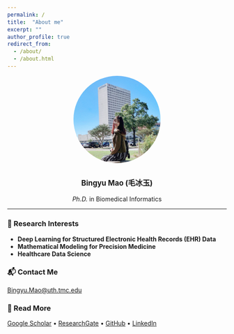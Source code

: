 ```yaml
---
permalink: /
title:  "About me"
excerpt: ""
author_profile: true
redirect_from: 
  - /about/
  - /about.html
---
```


<div style="text-align: center; max-width: 700px; margin: auto;">
    <img src="/images/profile.JPG" alt="Profile Picture" style="display: block; margin: 0 auto; width: 200px; border-radius: 50%;">
</div>

<br>

<p style="text-align: center; font-size: 1.2em; font-weight: bold;">
    Bingyu Mao (毛冰玉)
</p>

<p style="text-align: center;">
<em>Ph.D.</em> in Biomedical Informatics
</p>


<hr>

<h3>🔬 Research Interests</h3>
<ul>
    <li><strong>Deep Learning for Structured Electronic Health Records (EHR) Data</strong></li>
    <li><strong>Mathematical Modeling for Precision Medicine</strong></li>
    <li><strong>Healthcare Data Science</strong></li>
</ul>

<h3>📬 Contact Me</h3>
<p><a href="mailto:Bingyu.Mao@uth.tmc.edu">Bingyu.Mao@uth.tmc.edu</a></p>

<h3>🔗 Read More</h3>
<p>
    <a href="https://scholar.google.com/citations?user=GVs3qjUAAAAJ&hl=en">Google Scholar</a> • 
    <a href="https://www.researchgate.net/profile/Bingyu-Mao">ResearchGate</a> • 
    <a href="https://github.com/BingyuMao">GitHub</a> • 
    <a href="https://www.linkedin.com/in/bingyu-mao/">LinkedIn</a>
</p>
